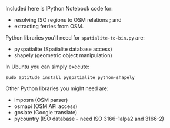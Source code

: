 Included here is IPython Notebook code for:
 * resolving ISO regions to OSM relations ; and
 * extracting ferries from OSM.

Python libraries you'll need for `spatialite-to-bin.py` are:
 * pyspatialite (Spatialite database access)
 * shapely (geometric object manipulation)

In Ubuntu you can simply execute:
```
sudo aptitude install pyspatialite python-shapely
```

Other Python libraries you might need are:
 * imposm (OSM parser)
 * osmapi (OSM API access)
 * goslate (Google translate)
 * pycountry (ISO database - need ISO 3166-1alpa2 and 3166-2)

